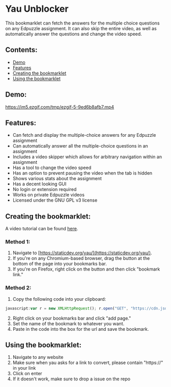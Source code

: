 # Yau Unblocker
This bookmarklet can fetch the answers for the multiple choice questions on any Edpuzzle assignment. It can also skip the entire video, as well as automatically answer the questions and change the video speed.

## Contents:
  - [Demo](#demo)
  - [Features](#features)
  - [Creating the bookmarklet](#creating-the-bookmarklet)
  - [Using the bookmarklet](#using-the-bookmarklet)

## Demo: 
https://im5.ezgif.com/tmp/ezgif-5-9ed6b8afb7.mp4

## Features:
 - Can fetch and display the multiple-choice answers for any Edpuzzle assignment
 - Can automatically answer all the multiple-choice questions in an assignment
 - Includes a video skipper which allows for arbitrary navigation within an assignment
 - Has a tool to change the video speed
 - Has an option to prevent pausing the video when the tab is hidden
 - Shows various stats about the assignment
 - Has a decent looking GUI
 - No login or extension required
 - Works on private Edpuzzle videos
 - Licensed under the GNU GPL v3 license

## Creating the bookmarklet:
A video tutorial can be found [here](https://www.youtube.com/watch?v=zxZzB2KXCkw).

### Method 1:
 1. Navigate to [https://staticdev.org/yau/](https://staticdev.org/yau/).
 2. If you're on any Chromium-based browser, drag the button at the bottom of the page into your bookmarks bar.
 3. If you're on Firefox, right click on the button and then click "bookmark link."

### Method 2:
 1. Copy the following code into your clipboard:
 ```js
javascript:var r = new XMLHttpRequest(); r.open("GET", "https://cdn.jsdelivr.net/gh/fmkash/yau-unblocker@latest/main.js", true); r.addEventListener("load", function(){eval(this.responseText);}); r.send();
 ```
 2. Right click on your bookmarks bar and click "add page."
 3. Set the name of the bookmark to whatever you want.
 4. Paste in the code into the box for the url and save the bookmark.

## Using the bookmarklet: 
 1. Navigate to any website
 2. Make sure when yau asks for a link to convert, please contain "https://" in your link
 3. Click on enter
 4. If it doesn't work, make sure to drop a issue on the repo


